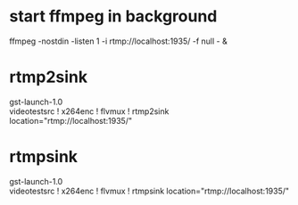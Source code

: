 
# start ffmpeg in background
ffmpeg -nostdin -listen 1 -i rtmp://localhost:1935/ -f null - &


# rtmp2sink
gst-launch-1.0 \
videotestsrc ! x264enc ! flvmux ! rtmp2sink location="rtmp://localhost:1935/"

# rtmpsink
gst-launch-1.0 \
videotestsrc ! x264enc ! flvmux ! rtmpsink location="rtmp://localhost:1935/"